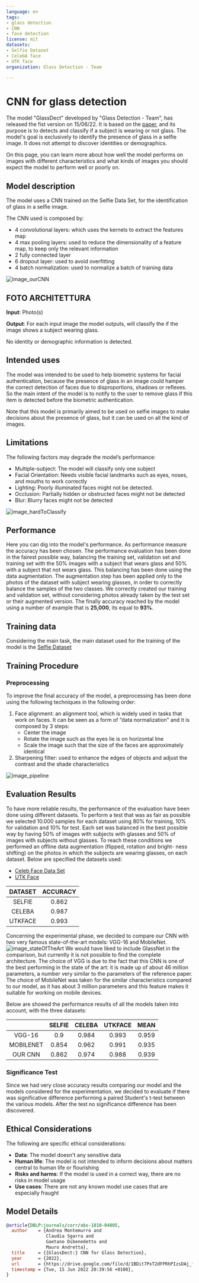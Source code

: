 ```yaml
---
language: en
tags:
- glass detection
- CNN
- face detection
license: mit
datasets:
- Selfie Dataset
- CelebA face
- UTK face
organization: Glass Detection - Team

---
```


# CNN for glass detection

The model "GlassDect" developed by "Glass Detection - Team", has released the fist version on 15/06/22. It is based on the [paper](https://drive.google.com/file/d/1BDit7PxT2dFPRhPIzsDAj_fIiEDRnC77/view?usp=sharing), and its purpose is to detects and classify if a subject is wearing or not glass. The model's goal is exclusively to identify the presence of glass in a selfie image. It does not attempt to discover identities or demographics.

On this page, you can learn more about how well the model performs on images with different characteristics and what kinds of images you should expect the model to perform well or poorly on.

## Model description

The model uses a CNN trained on the Selfie Data Set, for the identification of glass in a selfie image.

The CNN used is composed by:

* 4 convolutional layers: which uses the kernels to extract the features map
* 4 max pooling layers: used to reduce the dimensionality of a feature map, to keep only the relevant information
* 2 fully connected layer
* 6 dropout layer: used to avoid overfitting
* 4 batch normalization: used to normalize a batch of training data

![image_ourCNN](./ourCNN.png)
## FOTO ARCHITETTURA

**Input**: Photo(s)

**Output**: For each input image the model outputs, will classify the if the image shows a subject wearing glass. 

No identity or demographic information is detected.

## Intended uses

The model was intended to be used to help biometric systems for facial authentication, because the presence of glass in an image could hamper the correct detection of faces due to disproportions, shadows or reflexes.
So the main intent of the model is to notify to the user to remove glass if this item is detected before the biometric authentication.

Note that this model is primarily aimed to be used on selfie images to make decisions about the presence of glass, but it can be used on all the kind of images.

## Limitations

The following factors may degrade the model’s performance:

* Multiple-subject: The model will classify only one subject
* Facial Orientation: Needs visible facial landmarks such as eyes, noses, and mouths to work correctly
* Lighting: Poorly illuminated faces might not be detected.
* Occlusion: Partially hidden or obstructed faces might not be detected
* Blur: Blurry faces might not be detected

![image_hardToClassify](./figures/hardToClassify.png)

## Performance

Here you can dig into the model's performance. As performance measure the accuracy has been chosen. The performance evaluation has been done in the fairest possible way, balancing the training set, validation set and training set with the 50% images with a subject that wears glass and 50% with a subject that not wears glass. This balancing  has been done using the data augmentation. The augmentation step has been applied only to the photos of the dataset with subject wearing glasses, in order to correctly balance the samples of the two classes. We correctly created our training and validation set, without considering photos already taken by the test set or their augmented version. The finally accuracy reached by the model using a number of example that is **25,000**, its equal to **93%**.

## Training data

Considering the main task, the main dataset used for the training of the model is the [Selfie Dataset](../data/Selfie/README.md)


## Training Procedure

### Preprocessing

To improve the final accuracy of the model, a preprocessing has been done using the following techniques in the following order:

1. Face alignment: an alignment tool, which is widely used in tasks that work on faces. It can be seen as a form of “data normalization” and it is composed by 3 steps:
    * Center the image
    * Rotate the image such as the eyes lie is on horizontal line
    * Scale the image such that the size of the faces are approximately identical
2. Sharpening filter: used to enhance the edges of objects and adjust the contrast and the shade characteristics

![image_pipeline](./figures/pipeline.PNG)

## Evaluation Results

To have more reliable results, the performance of the evaluation have been done using different datasets. To perform a test that was as fair as possible we selected 10.000 samples for each dataset using 80% for training, 10% for validation and 10% for test. Each set was balanced in the best possible way by having 50% of images with subjects with glasses and 50% of images with subjects without glasses. To reach these conditions we performed an offline data augmentation (flipped, rotation and bright-
ness shifting) on the photos in which the subjects are wearing glasses, on each dataset.
Below are specified the datasets used:

* [Celeb Face Data Set](../data/CelebA/README.md)
* [UTK Face](../data/UTK%20face/README.md)

<center>

| DATASET | ACCURACY |
|:-------:|:--------:|
|  SELFIE |   0.862  |
|  CELEBA |   0.987  |
| UTKFACE |   0.993  |
</center>

Concerning the experimental phase, we decided to compare our CNN with two very famous state-of-the-art models: VGG-16 and MobileNet. 
![image_stateOfTheArt](./figures/stateOfTheArtPerformance.png)
We would have liked to include GlassNet in the comparison, but currently it is not possible to find the complete architecture. The choice of VGG is due to the fact that this CNN is one of the best performing in the state of the art: it is made up of about 46 million parameters, a number very similar to the parameters of the reference paper. The choice of MobileNet was taken for the similar characteristics compared to our model, as it has about 3 million parameters and this feature makes it suitable for working on mobile devices.

Below are showed the performance results of all the models taken into account, with the three datasets:

<center>

|           | SELFIE | CELEBA | UTKFACE |  MEAN |
|:---------:|:------:|:------:|:-------:|:-----:|
|   VGG-16  |   0.9  |  0.984 |  0.993  | 0.959 |
| MOBILENET |  0.854 |  0.962 |  0.991  | 0.935 |
|  OUR CNN  |  0.862 |  0.974 |  0.988  | 0.939 |
</center>

### Significance Test

Since we had very close accuracy results comparing our model and the models considered for the experimentation, we decided to evaluate if there was significative difference performing a paired Student's t-test between the various models. After the test no significance difference has been discovered.

## Ethical Considerations

The following are specific ethical considerations:

* **Data**: The model doesn't any sensitive data
* **Human life**: The model is not intended to inform decisions about matters central to human life or flourishing 
* **Risks and harms**: If the model is used in a correct way, there are no risks in model usage
* **Use cases**: There are not any known model use cases that are especially
fraught

## Model Details

```bibtex
@article{DBLP:journals/corr/abs-1810-04805,
  author    = {Andrea Montemurro and
               Claudia Sgarra and
               Gaetano Dibenedetto and
               Mauro Andretta},
  title     = {{GlassDect:} CNN for Glass Detection},
  year      = {2022},
  url       = {https://drive.google.com/file/d/1BDit7PxT2dFPRhPIzsDAj_fIiEDRnC77/view?usp=sharing},
  timestamp = {Tue, 15 Jun 2022 20:39:56 +0100},
}
